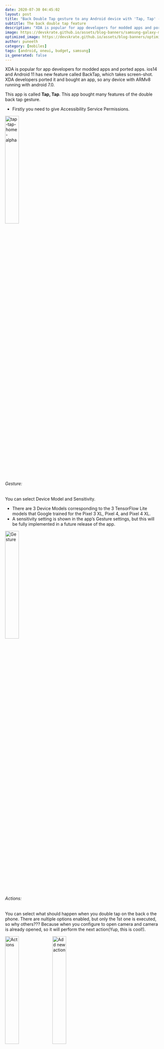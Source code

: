 ```yaml
---
date: 2020-07-30 04:45:02
layout: post
title: "Back Double Tap gesture to any Android device with 'Tap, Tap' - iOS 14/Android 11’s Feature"
subtitle: The back double tap feature
description: "XDA is popular for app developers for modded apps and ported apps. ios14 and Android 11 has new feature called BackTap, which takes screen-shot. XDA developers ported it..."
image: https://devskrate.github.io/assets/blog-banners/samsung-galaxy-m31s-2020.jpg
optimized_image: https://devskrate.github.io/assets/blog-banners/optimized/samsung-galaxy-m31s-2020.webp
author: puneeth
category: [mobiles]
tags: [android, oneui, budget, samsung]
is_generated: false
---
```


XDA is popular for app developers for modded apps and ported apps. ios14 and Android 11 has new feature called BackTap, which takes screen-shot. XDA developers ported it and bought an app, so any device with ARMv8 running with android 7.0.

This app is called **Tap, Tap**. This app bought many features of the double back tap gesture.

+ Firstly you need to give Accessibility Service Permissions.

<div class="slide-show">

<a href="https://devskrate.github.io/assets/images/xda/back-double-tap/tap-tap-home-alpha.jpg" data-lightbox="image-1" data-title="tap-tap-home-alpha"><img width="30%" alt="tap-tap-home-alpha" src="https://devskrate.github.io/assets/images/xda/back-double-tap/tap-tap-home-alpha.jpg"></a>

</div>

###### Gesture:
You can select Device Model and Sensitivity. 
+ There are 3 Device Models corresponding to the 3 TensorFlow Lite models that Google trained for the Pixel 3 XL, Pixel 4, and Pixel 4 XL. 
+ A sensitivity setting is shown in the app’s Gesture settings, but this will be fully implemented in a future release of the app.

<div class="slide-show">

<a href="https://devskrate.github.io/assets/images/xda/back-double-tap/gesture.jpg" data-lightbox="image-1" data-title="Gesture"><img width="30%" alt="Gesture" src="https://devskrate.github.io/assets/images/xda/back-double-tap/gesture.jpg"></a>

</div>

###### Actions:
You can select what should happen when you double tap on the back o the phone. There are nultiple options enabled, but only the 1st one is executed, so why others??? Because when you configure to open camera and camera is already opened, so it will perform the next action(Yup, this is cool!).

<div class="slide-show">

<a href="https://devskrate.github.io/assets/images/xda/back-double-tap/actions.jpg" data-lightbox="image-1" data-title="Actions"><img width="30%" alt="Actions" src="https://devskrate.github.io/assets/images/xda/back-double-tap/actions.jpg"></a>
<a href="https://devskrate.github.io/assets/images/xda/back-double-tap/add-action.jpg" data-lightbox="image-1" data-title="Add new action"><img width="30%" alt="Add new action" src="https://devskrate.github.io/assets/images/xda/back-double-tap/add-action.jpg"></a>

</div>

###### Gates:
These are nothing but setting up the conditions when to not work, for suppose you are speaking a call, you don't want to use this feature or while camera is opened you don't this feature, so at this time you can set condition to turnoff this feature.

<div class="slide-show">

<a href="https://devskrate.github.io/assets/images/xda/back-double-tap/gates.jpg" data-lightbox="image-1" data-title="Gates"><img width="30%" alt="Gates" src="https://devskrate.github.io/assets/images/xda/back-double-tap/gates.jpg"></a>
<a href="https://devskrate.github.io/assets/images/xda/back-double-tap/add-gate.jpg" data-lightbox="image-1" data-title="Add new gate"><img width="30%" alt="Add new gate" src="https://devskrate.github.io/assets/images/xda/back-double-tap/add-gate.jpg"></a>

</div>

###### Feedback:
This is nothing but whenyou used this feature, i.e when you double tapped the back and got a screenshot you should notice it with a Haptic feedback like some vibration. There is other option Wake Device.

<div class="slide-show">

<a href="https://devskrate.github.io/assets/images/xda/back-double-tap/haptic-feedback.jpg" data-lightbox="image-1" data-title="haptic-feedback"><img width="30%" alt="haptic-feedback" src="https://devskrate.github.io/assets/images/xda/back-double-tap/haptic-feedback.jpg"></a>

</div>